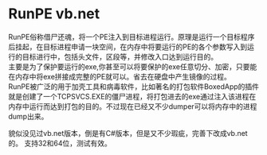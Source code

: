 # RunPE vb.net

RunPE俗称借尸还魂，将一个PE注入到目标进程运行。原理是运行一个目标程序后挂起，在目标进程申请一块空间，在内存中将要运行的PE的各个参数写入到运行的目标进行中，包括头文件，区段等，并修改入口达到运行目的。    
主要是为了保护要运行的exe,你甚至可以将要保护的exe任意切分、加密，只要能在内存中将exe拼接成完整的PE就可以。省去在硬盘中产生镜像的过程。  
RunPE被广泛的用于加壳工具和病毒软件，比如著名的打包软件BoxedApp的插件就是创建了一个TCPSVCS.EXE的僵尸进程，将打包进去的exe通过注入该进程在内存中运行而达到打包的目的。不过现在已经又不少dumper可以将内存中的进程dump出来。

貌似没见过vb.net版本，倒是有C#版本，但是又不少瑕疵，完善下改成vb.net的。 支持32和64位，测试有效。
